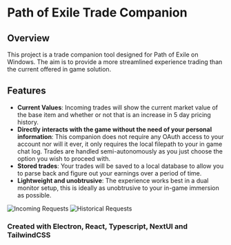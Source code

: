 # Path of Exile Trade Companion

## Overview

This project is a trade companion tool designed for Path of Exile on Windows. The aim is to provide a more streamlined experience trading than the current offered in game solution.

## Features

- **Current Values**: Incoming trades will show the current market value of the base item and whether or not that is an increase in 5 day pricing history.
- **Directly interacts with the game without the need of your personal information**: This companion does not require any OAuth access to your account nor will it ever, it only requires the local filepath to your in game chat log. Trades are handled semi-autonomously as you just choose the option you wish to proceed with.  
- **Stored trades**: Your trades will be saved to a local database to allow you to parse back and figure out your earnings over a period of time.
- **Lightweight and unobtrusive**: The experience works best in a dual monitor setup, this is ideally as unobtrusive to your in-game immersion as possible.

![Incoming Requests](https://i.imgur.com/JC77vmA.png)
![Historical Requests](https://i.imgur.com/J8DDNKK.png)

### Created with Electron, React, Typescript, NextUI and TailwindCSS

